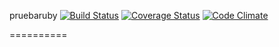 pruebaruby
[![Build Status](https://travis-ci.org/CristinaGlz/pruebaruby.svg?branch=master)](https://travis-ci.org/CristinaGlz/pruebaruby)
[![Coverage Status](https://coveralls.io/repos/CristinaGlz/pruebaruby/badge.png?branch=master)](https://coveralls.io/r/CristinaGlz/pruebaruby?branch=master)
[![Code Climate](https://codeclimate.com/github/CristinaGlz/pruebaruby/badges/gpa.svg)](https://codeclimate.com/github/CristinaGlz/pruebaruby)

==========
